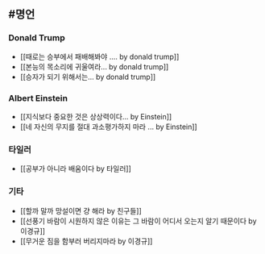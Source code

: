 ## #명언 

### Donald Trump
- [[때로는 승부에서 패배해봐야 .... by donald trump]]
- [[본능의 목소리에 귀울여라... by donald trump]]
- [[승자가 되기 위해서는... by donald trump]]


### Albert Einstein
- [[지식보다 중요한 것은 상상력이다... by Einstein]]
- [[네 자신의 무지를 절대 과소평가하지 마라 ... by Einstein]]

### 타일러
- [[공부가 아니라 배움이다  by 타일러]]


### 기타
- [[할까 말까 망설이면 걍 해라 by 친구들]]
- [[선풍기 바람이 시원하지 않은 이유는 그 바람이 어디서 오는지 알기 때문이다 by 이경규]]
- [[무거운 짐을 함부러 버리지마라 by 이경규]]